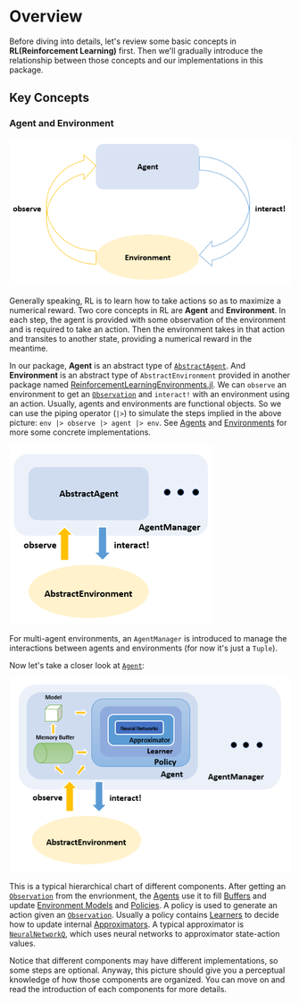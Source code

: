 # Overview

Before diving into details, let's review some basic concepts in **RL(Reinforcement Learning)** first. Then we'll gradually introduce the relationship between those concepts and our implementations in this package.

## Key Concepts

### Agent and Environment

![agent_environment_relation](./assets/img/agent_environment_relation.png)

Generally speaking, RL is to learn how to take actions so as to maximize a numerical reward. Two core concepts in RL are **Agent** and **Environment**. In each step, the agent is provided with some observation of the environment and is required to take an action. Then the environment takes in that action and transites to another state, providing a numerical reward in the meantime.

In our package, **Agent** is an abstract type of [`AbstractAgent`](@ref). And **Environment** is an abstract type of `AbstractEnvironment` provided in another package named [ReinforcementLearningEnvironments.jl](https://github.com/JuliaReinforcementLearning/ReinforcementLearningEnvironments.jl). We can `observe` an environment to get an [`Observation`](@ref) and `interact!` with an environment using an action. Usually, agents and environments are functional objects. So we can use the piping operator (`|>`) to simulate the steps implied in the above picture: `env |> observe |> agent |> env`. See [Agents](@ref) and [Environments](@ref) for more some concrete implementations.

![multi_agent](./assets/img/multi_agent.png)

For multi-agent environments, an `AgentManager` is introduced to manage the interactions between agents and environments (for now it's just a `Tuple`).

Now let's take a closer look at [`Agent`](@ref):

![agent_in_detail](./assets/img/agent_in_detail.png)

This is a typical hierarchical chart of different components. After getting an [`Observation`](@ref) from the envrionment, the [Agents](@ref) use it to fill [Buffers](@ref) and update [Environment Models](@ref) and [Policies](@ref). A policy is used to generate an action given an [`Observation`](@ref). Usually a policy contains [Learners](@ref) to decide how to update internal [Approximators](@ref). A typical approximator is [`NeuralNetworkQ`](@ref), which uses neural networks to approximator state-action values.

Notice that different components may have different implementations, so some steps are optional. Anyway, this picture should give you a perceptual knowledge of how those components are organized. You can move on and read the introduction of each components for more details.